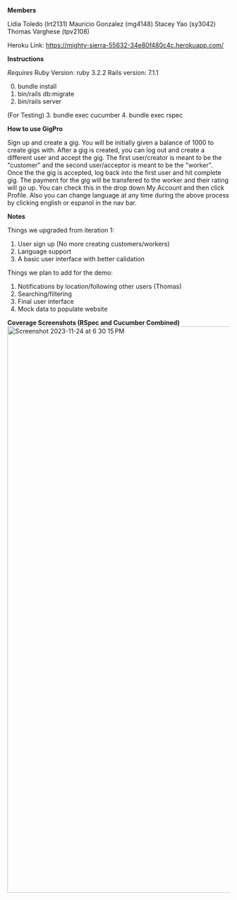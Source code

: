 **Members**

Lidia Toledo (lrt2131)
Mauricio Gonzalez (mg4148)
Stacey Yao (sy3042)
Thomas Varghese (tpv2108)

Heroku Link: https://mighty-sierra-55632-34e80f480c4c.herokuapp.com/

**Instructions**

*Requires*
Ruby Version: ruby 3.2.2
Rails version: 7.1.1

0. bundle install
1. bin/rails db:migrate
2. bin/rails server

(For Testing)
3. bundle exec cucumber
4. bundle exec rspec



**How to use GigPro**

Sign up and create a gig. You will be initially given a balance of 1000 to create gigs with.
After a gig is created, you can log out and create a different user and accept the gig.
The first user/creator is meant to be the "customer" and the second user/acceptor is meant to be
the "worker". Once the the gig is accepted, log back into the first user and hit complete gig.
The payment for the gig will be transfered to the worker and their rating will go up. You can check this in the drop down My Account and then click Profile. Also you can change language at any time during the above process by clicking english or espanol in the nav bar.

**Notes**

Things we upgraded from iteration 1:

1. User sign up (No more creating customers/workers)
2. Language support
3. A basic user interface with better calidation

Things we plan to add for the demo:

1. Notifications by location/following other users (Thomas)
2. Searching/filtering
3. Final user interface
4. Mock data to populate website


**Coverage Screenshots (RSpec and Cucumber Combined)**
<img width="1280" alt="Screenshot 2023-11-24 at 6 30 15 PM" src="https://github.com/xx-thomas/GigPro/assets/113865951/cd4b0de2-adda-4e1a-a586-74a81b4ba08d">
